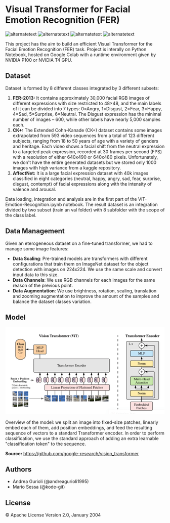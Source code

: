 # Visual Transformer for Facial Emotion Recognition (FER)

<p>
  <img src="https://img.shields.io/static/v1?label=build&message=passing&color=%3CCOLOR%3E" alt="alternatetext">
	<img src="https://img.shields.io/badge/state-develop-yellow" alt="alternatetext">
  <img src="https://img.shields.io/badge/PyTorch-1.11.0-blue" alt="alternatetext">
  <img src="https://img.shields.io/badge/CUDA-11.3.0-green" alt="alternatetext">
</p>

This project has the aim to build an efficient Visual Transformer for the Facial Emotion Recognition (FER) task. Project is interally on Python Notebook, 
hosted on Google Colab with a runtime environment given by NVIDIA P100 or NVIDIA T4 GPU. 

## Dataset 

Dataset is formed by 8 different classes integrated by 3 different subsets:
1. **FER-2013:** It contains approximately 30,000 facial RGB images of different expressions with size restricted to 48×48, and the main labels of it can be divided into 7 types: 0=Angry, 1=Disgust, 2=Fear, 3=Happy, 4=Sad, 5=Surprise, 6=Neutral. The Disgust expression has the minimal number of images – 600, while other labels have nearly 5,000 samples each.
2. **CK+:** The Extended Cohn-Kanade (CK+) dataset contains some images extrapolated from 593 video sequences from a total of 123 different subjects, ranging from 18 to 50 years of age with a variety of genders and heritage. Each video shows a facial shift from the neutral expression to a targeted peak expression, recorded at 30 frames per second (FPS) with a resolution of either 640x490 or 640x480 pixels. Unfortunately, we don't have the entire generated datasets but we stored only 1000 images with high variance from a kaggle repository. 
3. **AffectNet:** It is a large facial expression dataset with 40k images classified in eight categories (neutral, happy, angry, sad, fear, surprise, disgust, contempt) of facial expressions along with the intensity of valence and arousal.

Data loading, integration and analysis are in the first part of the ViT-Emotion-Recognition.ipynb notebook. The result dataset is an integration divided by two subset (train an val folder) with 8 subfolder with the scope of the class label.


## Data Management

Given an eterogeneous dataset on a fine-tuned transformer, we had to manage some image features:
- **Data Scaling**: Pre-trained models are transformers with different configurations that train them on ImageNet dataset for the object detection with images on 224x224. We use the same scale and convert input data to this size.
- **Data Channels**: We use RGB channels for each images for the same reason of the previous point.
- **Data Augmentation**: We use brightness, rotation, scaling, translation and zooming augmentation to improve the amount of the samples and balance the dataset classes variation.

## Model

<p align="center">
  <img src="ViT_Architecture.png" />
</p>
Overview of the model: we split an image into fixed-size patches, linearly embed each of them, add position embeddings, and feed the resulting sequence of vectors to a standard Transformer encoder. In order to perform classification, we use the standard approach of adding an extra learnable "classification token" to the sequence.

**Source:** https://github.com/google-research/vision_transformer
## Authors

- Andrea Gurioli (@andreagurioli1995)
- Mario Sessa (@kode-git)

## License

&copy; Apache License Version 2.0, January 2004
